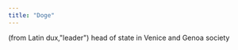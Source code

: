 ```yaml
---
title: "Doge"
---
```

(from Latin dux,&quot;leader&quot;) head of state in Venice and Genoa 
society

